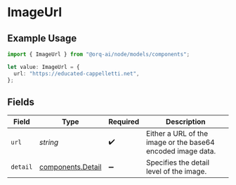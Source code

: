 # ImageUrl

## Example Usage

```typescript
import { ImageUrl } from "@orq-ai/node/models/components";

let value: ImageUrl = {
  url: "https://educated-cappelletti.net",
};
```

## Fields

| Field                                                       | Type                                                        | Required                                                    | Description                                                 |
| ----------------------------------------------------------- | ----------------------------------------------------------- | ----------------------------------------------------------- | ----------------------------------------------------------- |
| `url`                                                       | *string*                                                    | :heavy_check_mark:                                          | Either a URL of the image or the base64 encoded image data. |
| `detail`                                                    | [components.Detail](../../models/components/detail.md)      | :heavy_minus_sign:                                          | Specifies the detail level of the image.                    |